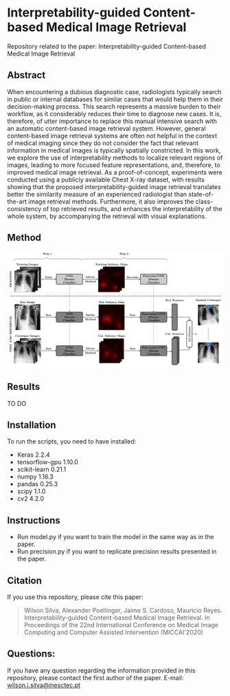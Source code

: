 # Interpretability-guided Content-based Medical Image Retrieval
Repository related to the paper: Interpretability-guided Content-based Medical Image Retrieval

## Abstract 
When encountering a dubious diagnostic case, radiologists typically search in public or internal databases for similar cases that would help them in their decision-making process. This search represents a massive burden to their workflow, as it considerably reduces their time to diagnose new cases. It is, therefore, of utter importance to replace this manual intensive search with an automatic content-based image retrieval system. However, general content-based image retrieval systems are often not helpful in the context of medical imaging since they do not consider the fact that relevant information in medical images is typically spatially constricted. In this work, we explore the use of interpretability methods to localize relevant regions of images, leading to more focused feature representations, and, therefore, to improved medical image retrieval. As a proof-of-concept, experiments were conducted using a publicly available Chest X-ray dataset, with results showing that the proposed interpretability-guided image retrieval translates better the similarity measure of an experienced radiologist than state-of-the-art image retrieval methods. Furthermore, it also improves the class-consistency of top retrieved results, and enhances the interpretability of the whole system, by accompanying the retrieval with visual explanations.

## Method
![Alt text](aux_images/Method.png?raw=true "Title")

## Results
TO DO

## Installation 
To run the scripts, you need to have installed: 
* Keras 2.2.4
* tensorflow-gpu	1.10.0
* scikit-learn	0.21.1
* numpy	1.16.3
* pandas	0.25.3
* scipy	1.1.0
* cv2 4.2.0

## Instructions 
* Run model.py if you want to train the model in the same way as in the paper.
* Run precision.py if you want to replicate precision results presented in the paper.

## Citation
If you use this repository, please cite this paper:
> Wilson Silva, Alexander Poellinger, Jaime S. Cardoso, Mauricio Reyes. Interpretability-guided Content-based Medical Image Retrieval. In Proceedings of the 22nd International Conference on Medical Image Computing and Computer Assisted Intervention (MICCAI'2020)

## Questions: 
If you have any question regarding the information provided in this repository, please contact the first author of the paper. E-mail: wilson.j.silva@inesctec.pt
